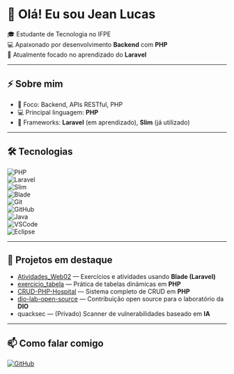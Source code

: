 # 👋 Olá! Eu sou Jean Lucas  

🎓 Estudante de Tecnologia no IFPE  
💻 Apaixonado por desenvolvimento **Backend** com **PHP**  
🚀 Atualmente focado no aprendizado do **Laravel**  


---

## ⚡ Sobre mim  
- 🎯 Foco: Backend, APIs RESTful, PHP  
- 💻 Principal linguagem: **PHP**  
- 🚀 Frameworks: **Laravel** (em aprendizado), **Slim** (já utilizado)  

---

## 🛠️ Tecnologias  

![PHP](https://img.shields.io/badge/PHP-777BB4?style=for-the-badge&logo=php&logoColor=white)  
![Laravel](https://img.shields.io/badge/Laravel-FF2D20?style=for-the-badge&logo=laravel&logoColor=white)  
![Slim](https://img.shields.io/badge/Slim_Framework-74B6EC?style=for-the-badge&logo=php&logoColor=white)  
![Blade](https://img.shields.io/badge/Blade-FF2D20?style=for-the-badge&logo=laravel&logoColor=white)  
![Git](https://img.shields.io/badge/Git-F05032?style=for-the-badge&logo=git&logoColor=white)  
![GitHub](https://img.shields.io/badge/GitHub-181717?style=for-the-badge&logo=github&logoColor=white)  
![Java](https://img.shields.io/badge/Java-007396?style=for-the-badge&logo=java&logoColor=white)  
![VSCode](https://img.shields.io/badge/VSCode-007ACC?style=for-the-badge&logo=visual-studio-code&logoColor=white)  
![Eclipse](https://img.shields.io/badge/Eclipse-2C2255?style=for-the-badge&logo=eclipse&logoColor=white)  



---

## 🌟 Projetos em destaque  

- [Atividades_Web02](https://github.com/JeanLucas05/Atividades_Web02) — Exercícios e atividades usando **Blade (Laravel)**  
- [exercicio_tabela](https://github.com/JeanLucas05/exercicio_tabela) — Prática de tabelas dinâmicas em **PHP**  
- [CRUD-PHP-Hospital](https://github.com/JeanLucas05/CRUD-PHP-Hospital) — Sistema completo de CRUD em **PHP**  
- [dio-lab-open-source](https://github.com/JeanLucas05/dio-lab-open-source) — Contribuição open source para o laboratório da **DIO**  
- quacksec — (Privado) Scanner de vulnerabilidades baseado em **IA**  

---

## 📫 Como falar comigo  

[![GitHub](https://img.shields.io/badge/GitHub-JeanLucas05-181717?style=for-the-badge&logo=github)](https://github.com/JeanLucas05)  
